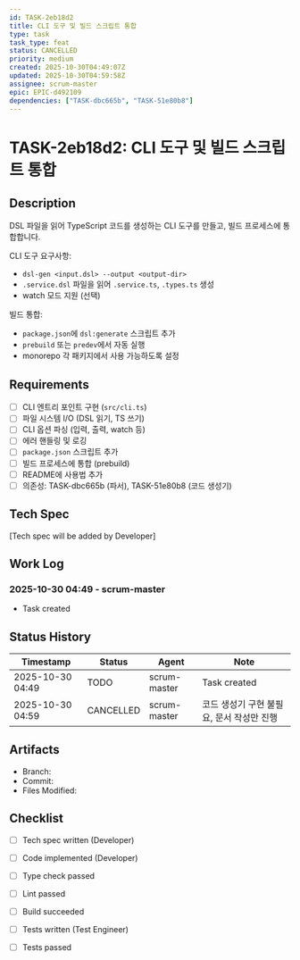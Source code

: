 ```yaml
---
id: TASK-2eb18d2
title: CLI 도구 및 빌드 스크립트 통합
type: task
task_type: feat
status: CANCELLED
priority: medium
created: 2025-10-30T04:49:07Z
updated: 2025-10-30T04:59:58Z
assignee: scrum-master
epic: EPIC-d492109
dependencies: ["TASK-dbc665b", "TASK-51e80b8"]
---
```


# TASK-2eb18d2: CLI 도구 및 빌드 스크립트 통합

## Description

DSL 파일을 읽어 TypeScript 코드를 생성하는 CLI 도구를 만들고, 빌드 프로세스에 통합합니다.

CLI 도구 요구사항:
- `dsl-gen <input.dsl> --output <output-dir>`
- `.service.dsl` 파일을 읽어 `.service.ts`, `.types.ts` 생성
- watch 모드 지원 (선택)

빌드 통합:
- `package.json`에 `dsl:generate` 스크립트 추가
- `prebuild` 또는 `predev`에서 자동 실행
- monorepo 각 패키지에서 사용 가능하도록 설정

## Requirements

- [ ] CLI 엔트리 포인트 구현 (`src/cli.ts`)
- [ ] 파일 시스템 I/O (DSL 읽기, TS 쓰기)
- [ ] CLI 옵션 파싱 (입력, 출력, watch 등)
- [ ] 에러 핸들링 및 로깅
- [ ] `package.json` 스크립트 추가
- [ ] 빌드 프로세스에 통합 (prebuild)
- [ ] README에 사용법 추가
- [ ] 의존성: TASK-dbc665b (파서), TASK-51e80b8 (코드 생성기)

## Tech Spec

[Tech spec will be added by Developer]

## Work Log

### 2025-10-30 04:49 - scrum-master
- Task created

## Status History

| Timestamp | Status | Agent | Note |
|-----------|--------|-------|------|
| 2025-10-30 04:49 | TODO | scrum-master | Task created |
| 2025-10-30 04:59 | CANCELLED | scrum-master | 코드 생성기 구현 불필요, 문서 작성만 진행 |

## Artifacts

- Branch:
- Commit:
- Files Modified:

## Checklist

- [ ] Tech spec written (Developer)
- [ ] Code implemented (Developer)
- [ ] Type check passed
- [ ] Lint passed
- [ ] Build succeeded
- [ ] Tests written (Test Engineer)
- [ ] Tests passed

